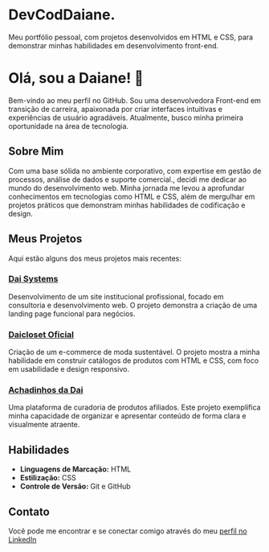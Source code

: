 # DevCodDaiane.
Meu portfólio pessoal, com projetos desenvolvidos em HTML e CSS, para demonstrar minhas habilidades em desenvolvimento front-end.

# Olá, sou a Daiane! 👋

Bem-vindo ao meu perfil no GitHub. Sou uma desenvolvedora Front-end em transição de carreira, apaixonada por criar interfaces intuitivas e experiências de usuário agradáveis. Atualmente, busco minha primeira oportunidade na área de tecnologia.

## Sobre Mim
Com uma base sólida no ambiente corporativo, com expertise em gestão de processos, análise de dados e suporte comercial., decidi me dedicar ao mundo do desenvolvimento web. Minha jornada me levou a aprofundar conhecimentos em tecnologias como HTML e CSS, além de mergulhar em projetos práticos que demonstram minhas habilidades de codificação e design.

## Meus Projetos
Aqui estão alguns dos meus projetos mais recentes:

### [Dai Systems](https://daisystems.com.br/)
Desenvolvimento de um site institucional profissional, focado em consultoria e desenvolvimento web. O projeto demonstra a criação de uma landing page funcional para negócios.

### [Daicloset Oficial](https://daiclosetoficial.com.br/)
Criação de um e-commerce de moda sustentável. O projeto mostra a minha habilidade em construir catálogos de produtos com HTML e CSS, com foco em usabilidade e design responsivo.

### [Achadinhos da Dai](https://achadinhos-dai.netlify.app/)
Uma plataforma de curadoria de produtos afiliados. Este projeto exemplifica minha capacidade de organizar e apresentar conteúdo de forma clara e visualmente atraente.

## Habilidades
* **Linguagens de Marcação:** HTML
* **Estilização:** CSS
* **Controle de Versão:** Git e GitHub

## Contato
Você pode me encontrar e se conectar comigo através do meu [perfil no LinkedIn](https://www.linkedin.com/in/daiane-tech)
